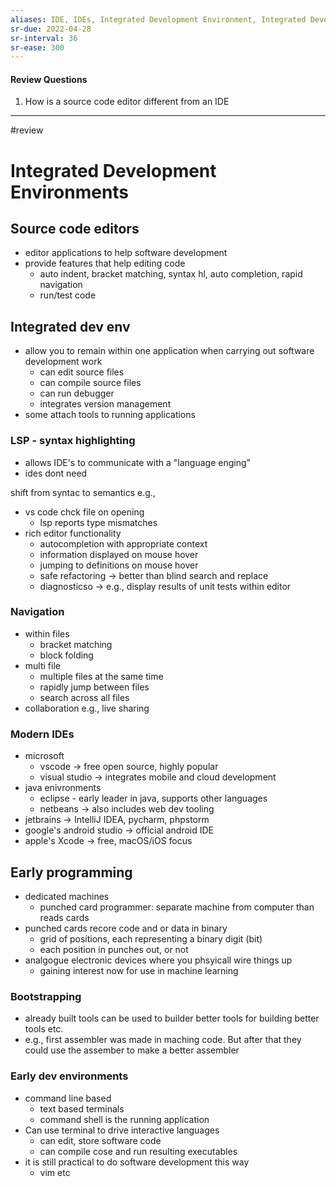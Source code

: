 ```yaml
---
aliases: IDE, IDEs, Integrated Development Environment, Integrated Development Environments
sr-due: 2022-04-28
sr-interval: 36
sr-ease: 300
---
```

#### Review Questions
1.  How is a source code editor different from an IDE


---
#review 
# Integrated Development Environments

## Source code editors
- editor applications to help software development
- provide features that help editing code
	- auto indent, bracket matching, syntax hl, auto completion, rapid navigation
	- run/test code

## Integrated dev env
- allow you to remain within one application when carrying out software development work
	- can edit source files
	- can compile source files
	- can run debugger
	- integrates version management
- some attach tools to running applications

### LSP - syntax highlighting
- allows IDE's to communicate with a "language enging"
- ides dont need 

shift from syntac to semantics
e.g.,
- vs code chck file on opening
	- lsp reports type mismatches
- rich editor functionality
	- autocompletion with appropriate context
	- information displayed on mouse hover
	- jumping to definitions on mouse hover
	- safe refactoring -> better than blind search and replace
	- diagnosticso -> e.g., display results of unit tests within editor

### Navigation
- within files
	- bracket matching
	- block folding
- multi file
	- multiple files at the same time
	- rapidly jump between files
	- search across all files
- collaboration e.g., live sharing 

### Modern IDEs
- microsoft
	- vscode -> free open source, highly popular
	- visual studio -> integrates mobile and cloud development
- java enivronments
	- eclipse - early leader in java, supports other languages
	- netbeans -> also includes web dev tooling
- jetbrains -> IntelliJ IDEA, pycharm, phpstorm
- google's android studio -> official android IDE
- apple's Xcode -> free, macOS/iOS focus

## Early programming
- dedicated machines
	- punched card programmer: separate machine from computer than reads cards
- punched cards recore code and or data in binary
	- grid of positions, each representing a binary digit (bit)
	- each position in punches out, or not
- analgogue electronic devices where you phsyicall wire things up
	- gaining interest now for use in machine learning

### Bootstrapping
- already built tools can be used to builder better tools for building better tools etc.
- e.g., first assembler was made in maching code. But after that they could use the assember to make a better assembler

### Early dev environments
- command line based
	- text based terminals
	- command shell is the running application
- Can use terminal to drive interactive languages
	- can edit, store software code
	- can compile cose and run resulting executables
- it is still practical to do software development this way
	- vim etc